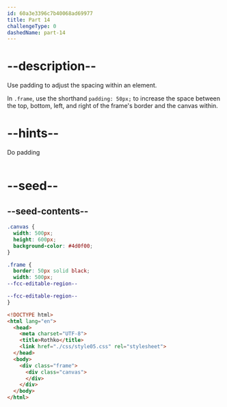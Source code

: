 ```yaml
---
id: 60a3e3396c7b40068ad69977
title: Part 14
challengeType: 0
dashedName: part-14
---
```


# --description--

Use padding to adjust the spacing within an element.

In `.frame`, use the shorthand `padding: 50px;` to increase the space between the top, bottom, left, and right of the frame's border and the canvas within.

# --hints--

Do padding

```js

```

# --seed--

## --seed-contents--

```css
.canvas {
  width: 500px;
  height: 600px;
  background-color: #4d0f00;
}

.frame {
  border: 50px solid black;
  width: 500px;
--fcc-editable-region--

--fcc-editable-region--
}
```

```html
<!DOCTYPE html>
<html lang="en">
  <head>
    <meta charset="UTF-8">
    <title>Rothko</title>
    <link href="./css/style05.css" rel="stylesheet">
  </head>
  <body>
    <div class="frame">
      <div class="canvas">
      </div>
    </div>
  </body>
</html>
```
